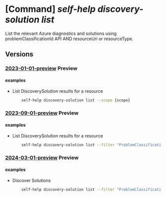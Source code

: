 # [Command] _self-help discovery-solution list_

List the relevant Azure diagnostics and solutions using problemClassificationId API AND resourceUri or resourceType.

## Versions

### [2023-01-01-preview](/Resources/mgmt-plane/L3tzY29wZX0vcHJvdmlkZXJzL21pY3Jvc29mdC5oZWxwL2Rpc2NvdmVyeXNvbHV0aW9ucw==/2023-01-01-preview.xml) **Preview**

<!-- mgmt-plane /{scope}/providers/microsoft.help/discoverysolutions 2023-01-01-preview -->

#### examples

- List DiscoverySolution results for a resource
    ```bash
        self-help discovery-solution list --scope {scope}
    ```

### [2023-09-01-preview](/Resources/mgmt-plane/L3tzY29wZX0vcHJvdmlkZXJzL21pY3Jvc29mdC5oZWxwL2Rpc2NvdmVyeXNvbHV0aW9ucw==/2023-09-01-preview.xml) **Preview**

<!-- mgmt-plane /{scope}/providers/microsoft.help/discoverysolutions 2023-09-01-preview -->

#### examples

- List DiscoverySolution results for a resource
    ```bash
        self-help discovery-solution list --filter "ProblemClassificationId eq '00000000-0000-0000-0000-000000000000'" --scope 'subscriptions/00000000-0000-0000-0000-000000000000/resourceGroups/myresourceGroup/providers/Microsoft.KeyVault/vaults/test-keyvault-non-read'
    ```

### [2024-03-01-preview](/Resources/mgmt-plane/L3Byb3ZpZGVycy9taWNyb3NvZnQuaGVscC9kaXNjb3Zlcnlzb2x1dGlvbnM=/2024-03-01-preview.xml) **Preview**

<!-- mgmt-plane /providers/microsoft.help/discoverysolutions 2024-03-01-preview -->

#### examples

- Discover Solutions
    ```bash
        self-help discovery-solution list --filter "ProblemClassificationId eq '00000000-0000-0000-0000-000000000000'" --scope 'subscriptions/00000000-0000-0000-0000-000000000000/resourceGroups/myresourceGroup/providers/Microsoft.KeyVault/vaults/test-keyvault-non-read'
    ```
